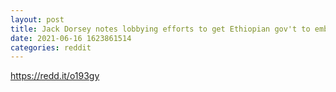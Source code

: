 ```yaml
--- 
layout: post 
title: Jack Dorsey notes lobbying efforts to get Ethiopian gov't to embrace Bitcoin 
date: 2021-06-16 1623861514 
categories: reddit 
--- 
```

https://redd.it/o193gy